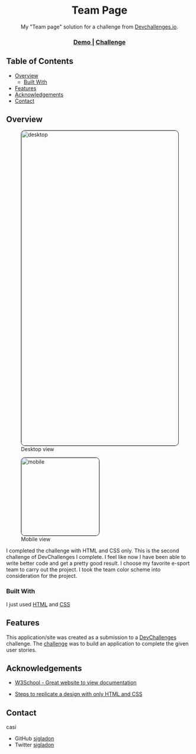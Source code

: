 <h1 style="text-align: center">Team Page</h1>

<div style="text-align: center">My "Team page" solution for a challenge from <a href="http://devchallenges.io" target="_blank">Devchallenges.io</a>. 
</div>

<div style="text-align: center">
  <h3>
    <a href="https://team-page-46jv.onrender.com" target="_blank">
      Demo
    </a>
    <span> | </span>
    <a href="https://devchallenges.io/challenges/hhmesazsqgKXrTkYkt0U" target="_blank">
      Challenge
    </a>
  </h3>
</div>

## Table of Contents

- [Overview](#overview)
  - [Built With](#built-with)
- [Features](#features)
- [Acknowledgements](#acknowledgements)
- [Contact](#contact)


## Overview

<figure>
<img style="border: 1px solid black; border-radius: 10px" src="https://imgur.com/5VeD5v4.png" alt="desktop" width="850"/>
<figcaption>Desktop view</figcaption>
</figure>
<figure>
<img style="border: 1px solid black; border-radius: 10px" src="https://imgur.com/ZKjoOjA.jpg" alt="mobile" width="210"/>
<figcaption>Mobile view</figcaption>
</figure>


I completed the  challenge with HTML and CSS only. This is the second challenge of DevChallenges I complete. I feel like now I have been able to write better code and get a pretty good result. I choose my favorite e-sport team to carry out the project. I took the team color scheme into consideration for the project. 


### Built With

I just used [HTML](https://github.com/sigladon/team-page/blob/master/index.html) and [CSS](https://github.com/sigladon/team-page/tree/master/css)

## Features

<!-- List the features of your application or follow the template. Don't share the figma file here :) -->

This application/site was created as a submission to a [DevChallenges](https://devchallenges.io/challenges) challenge. The [challenge](https://devchallenges.io/challenges/wBunSb7FPrIepJZAg0sY) was to build an application to complete the given user stories.


## Acknowledgements

<!-- This section should list any articles or add-ons/plugins that helps you to complete the project. This is optional but it will help you in the future. For exmpale -->
- [W3School - Great website to view documentation](https://www.w3schools.com/) 

- [Steps to replicate a design with only HTML and CSS](https://devchallenges-blogs.web.app/how-to-replicate-design/)

## Contact
casi
- GitHub [sigladon](https://github.com/sigladon/sigladon)
- Twitter [sigladon](https://twitter.com/sigladon)
